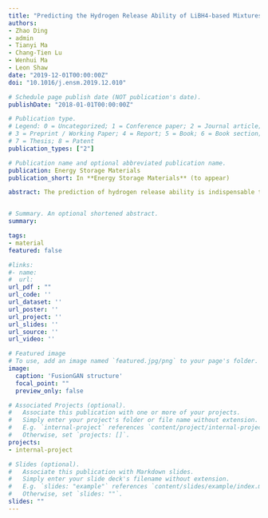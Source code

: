 ```yaml
---
title: "Predicting the Hydrogen Release Ability of LiBH4-based Mixtures by Ensemble Machine Learning"
authors:
- Zhao Ding
- admin
- Tianyi Ma
- Chang-Tien Lu
- Wenhui Ma
- Leon Shaw
date: "2019-12-01T00:00:00Z"
doi: "10.1016/j.ensm.2019.12.010"

# Schedule page publish date (NOT publication's date).
publishDate: "2018-01-01T00:00:00Z"

# Publication type.
# Legend: 0 = Uncategorized; 1 = Conference paper; 2 = Journal article;
# 3 = Preprint / Working Paper; 4 = Report; 5 = Book; 6 = Book section;
# 7 = Thesis; 8 = Patent
publication_types: ["2"]

# Publication name and optional abbreviated publication name.
publication: Energy Storage Materials
publication_short: In **Energy Storage Materials** (to appear)

abstract: The prediction of hydrogen release ability is indispensable to evaluating hydrogen storage performance of LiBH 4 -based mixtures before experimentation. In order to achieve this goal, ensemble machine learning is employed to automatically infer the relationship between factors (i.e., sample preparation, mixing conditions and operational variables) and target (H 2 release amount), providing exceptional insight into hydrogen release ability. Specifically, the importance ranking of major variables for the hydrogen release of LiBH 4 has been proposed for the first time based on the constructed uni-component catalysts database. We train our developed EoE model on 2,071 uni-component catalysts data, and attempt to predict the hydrogen release amounts of LiBH 4 doping with the unseen bi-component catalysts. The appealing results demonstrate the effectiveness and robustness of EoE. The procedure established in this study presents a novel approach for accelerating the research and development of hydrogen storage materials over various catalysts.


# Summary. An optional shortened abstract.
summary:

tags:
- material
featured: false

#links:
#- name:
#  url:  
url_pdf : ""
url_code: ''
url_dataset: ''
url_poster: ''
url_project: ''
url_slides: ''
url_source: ''
url_video: ''

# Featured image
# To use, add an image named `featured.jpg/png` to your page's folder.
image:
  caption: 'FusionGAN structure'
  focal_point: ""
  preview_only: false

# Associated Projects (optional).
#   Associate this publication with one or more of your projects.
#   Simply enter your project's folder or file name without extension.
#   E.g. `internal-project` references `content/project/internal-project/index.md`.
#   Otherwise, set `projects: []`.
projects:
- internal-project

# Slides (optional).
#   Associate this publication with Markdown slides.
#   Simply enter your slide deck's filename without extension.
#   E.g. `slides: "example"` references `content/slides/example/index.md`.
#   Otherwise, set `slides: ""`.
slides: ""
---
```

